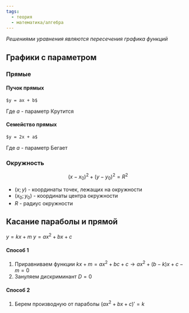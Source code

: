 ```yaml
---
tags:
  - теория
  - математика/алгебра
---
```

*Решениями уравнения являются пересечения графика функций*

## Графики с параметром

### Прямые
#### Пучок прямых
	$y = ax + b$
Где $a$ - параметр
Крутится

#### Семейство прямых
	$y = 2x + a$
Где $a$ - параметр
Бегает

### Окружность
$$(x - x_0)^2 + (y - y_0)^2 = R^2$$
- $(x; y)$ - координаты точек, лежащих на окружности
- $(x_0; y_0)$ - координаты центра окружности
- $R$ - радиус окружности


## Касание параболы и прямой
$y = kx + m$
$y = ax^2 + bx + c$

#### Способ 1
1. Приравниваем функции
	$kx + m = ax^2 + bc + c \rightarrow ax^2 + (b - k)x + c - m = 0$
2. Зануляем дискриминант
	$D = 0$

#### Способ 2
1. Берем производную от параболы
	$(ax^2 + bx + c)' = k$